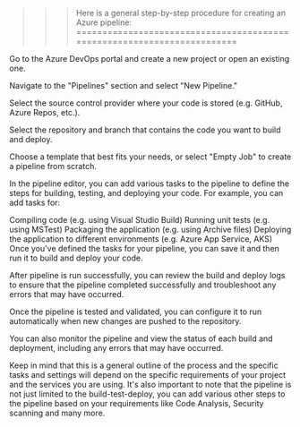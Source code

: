 >>> Here is a general step-by-step procedure for creating an Azure pipeline:
========================================================================

Go to the Azure DevOps portal and create a new project or open an existing one.

Navigate to the "Pipelines" section and select "New Pipeline."

Select the source control provider where your code is stored (e.g. GitHub, Azure Repos, etc.).

Select the repository and branch that contains the code you want to build and deploy.

Choose a template that best fits your needs, or select "Empty Job" to create a pipeline from scratch.

In the pipeline editor, you can add various tasks to the pipeline to define the steps for building, testing, and deploying your code. For example, you can add tasks for:

Compiling code (e.g. using Visual Studio Build)
Running unit tests (e.g. using MSTest)
Packaging the application (e.g. using Archive files)
Deploying the application to different environments (e.g. Azure App Service, AKS)
Once you've defined the tasks for your pipeline, you can save it and then run it to build and deploy your code.

After pipeline is run successfully, you can review the build and deploy logs to ensure that the pipeline completed successfully and troubleshoot any errors that may have occurred.

Once the pipeline is tested and validated, you can configure it to run automatically when new changes are pushed to the repository.

You can also monitor the pipeline and view the status of each build and deployment, including any errors that may have occurred.

Keep in mind that this is a general outline of the process and the specific tasks and settings will depend on the specific requirements of your project and the services you are using.
It's also important to note that the pipeline is not just limited to the build-test-deploy, you can add various other steps to the pipeline based on your requirements like Code Analysis, Security scanning and many more.

